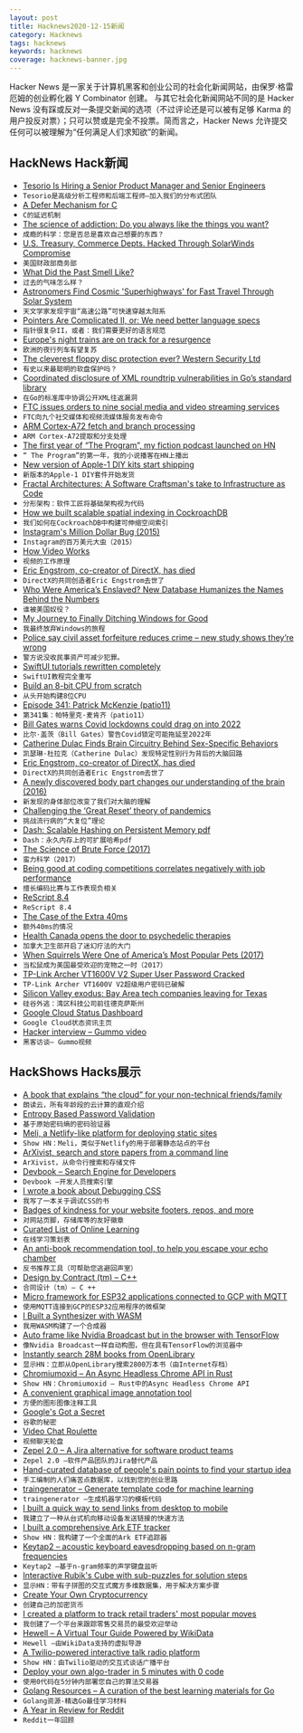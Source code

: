 ```yaml
---
layout: post
title: Hacknews2020-12-15新闻
category: Hacknews
tags: hacknews
keywords: hacknews
coverage: hacknews-banner.jpg
---
```


Hacker News 是一家关于计算机黑客和创业公司的社会化新闻网站，由保罗·格雷厄姆的创业孵化器 Y Combinator 创建。
与其它社会化新闻网站不同的是 Hacker News 没有踩或反对一条提交新闻的选项（不过评论还是可以被有足够 Karma 的用户投反对票）；只可以赞或是完全不投票。简而言之，Hacker News 允许提交任何可以被理解为“任何满足人们求知欲”的新闻。

## HackNews Hack新闻


- [Tesorio Is Hiring a Senior Product Manager and Senior Engineers](https://www.tesorio.com/careers#job-openings)
- `Tesorio是高级分析工程师和后端工程师–加入我们的分布式团队`
- [A Defer Mechanism for C](https://gustedt.wordpress.com/2020/12/14/a-defer-mechanism-for-c/)
- `C的延迟机制`
- [The science of addiction: Do you always like the things you want?](https://www.bbc.com/news/stories-55221825)
- `成瘾的科学：您是否总是喜欢自己想要的东西？`
- [U.S. Treasury, Commerce Depts. Hacked Through SolarWinds Compromise](https://krebsonsecurity.com/2020/12/u-s-treasury-commerce-depts-hacked-through-solarwinds-compromise/)
- `美国财政部商务部`
- [What Did the Past Smell Like?](http://nautil.us/issue/93/forerunners/what-did-the-past-smell-like)
- `过去的气味怎么样？`
- [Astronomers Find Cosmic 'Superhighways' for Fast Travel Through Solar System](https://www.sciencealert.com/solar-system-arches-of-chaos-create-cosmic-fast-travel-superhighways)
- `天文学家发现宇宙“高速公路”可快速穿越太阳系`
- [Pointers Are Complicated II, or: We need better language specs](https://www.ralfj.de/blog/2020/12/14/provenance.html)
- `指针很复杂II，或者：我们需要更好的语言规范`
- [Europe's night trains are on track for a resurgence](https://edition.cnn.com/travel/article/night-trains-europe-sleeper-obb/index.html)
- `欧洲的夜行列车有望复苏`
- [The cleverest floppy disc protection ever? Western Security Ltd](https://scarybeastsecurity.blogspot.com/2020/12/the-cleverest-floppy-disc-protection.html)
- `有史以来最聪明的软盘保护吗？`
- [Coordinated disclosure of XML roundtrip vulnerabilities in Go’s standard library](https://mattermost.com/blog/coordinated-disclosure-go-xml-vulnerabilities/)
- `在Go的标准库中协调公开XML往返漏洞`
- [FTC issues orders to nine social media and video streaming services](https://www.ftc.gov/news-events/press-releases/2020/12/ftc-issues-orders-nine-social-media-video-streaming-services-0)
- `FTC向九个社交媒体和视频流媒体服务发布命令`
- [ARM Cortex-A72 fetch and branch processing](http://sandsoftwaresound.net/arm-cortex-a72-fetch-and-branch-processing/)
- `ARM Cortex-A72提取和分支处理`
- [The first year of “The Program”, my fiction podcast launched on HN](https://programaudioseries.com/the-program-results-2/)
- `“ The Program”的第一年，我的小说播客在HN上播出`
- [New version of Apple-1 DIY kits start shipping](https://mailchi.mp/smartykit.io/project-update-december-all)
- `新版本的Apple-1 DIY套件开始发货`
- [Fractal Architectures: A Software Craftsman's take to Infrastructure as Code](https://yanchware.com/content/fractal-arch-iac)
- `分形架构：软件工匠将基础架构视为代码`
- [How we built scalable spatial indexing in CockroachDB](https://www.cockroachlabs.com/blog/how-we-built-spatial-indexing/)
- `我们如何在CockroachDB中构建可伸缩空间索引`
- [Instagram's Million Dollar Bug (2015)](https://web.archive.org/web/20151217205414/http://www.exfiltrated.com/research-Instagram-RCE.php)
- `Instagram的百万美元大虫（2015）`
- [How Video Works](https://howvideo.works)
- `视频的工作原理`
- [Eric Engstrom, co-creator of DirectX, has died](https://www.wsj.com/articles/microsoft-misfit-helped-lead-company-into-game-market-11607537700)
- `DirectX的共同创造者Eric Engstrom去世了`
- [Who Were America’s Enslaved? New Database Humanizes the Names Behind the Numbers](https://www.smithsonianmag.com/history/sweeping-new-digital-database-emphasizes-enslaved-peoples-individuality-180976513)
- `谁被美国奴役？`
- [My Journey to Finally Ditching Windows for Good](https://boilingsteam.com/my-journey-to-finally-ditching-windows-for-good/)
- `我最终放弃Windows的旅程`
- [Police say civil asset forfeiture reduces crime – new study shows they’re wrong](https://www.propublica.org/article/police-say-seizing-property-without-trial-helps-keep-crime-down-a-new-study-shows-theyre-wrong)
- `警方说没收民事资产可减少犯罪。`
- [SwiftUI tutorials rewritten completely](https://developer.apple.com/tutorials/app-dev-training)
- `SwiftUI教程完全重写`
- [Build an 8-bit CPU from scratch](https://eater.net/)
- `从头开始构建8位CPU`
- [Episode 341: Patrick McKenzie (patio11)](http://www.thinkingpoker.net/2020/12/episode-341-patrick-mckenzie/)
- `第341集：帕特里克·麦肯齐（patio11）`
- [Bill Gates warns Covid lockdowns could drag on into 2022](https://www.the-sun.com/news/1968632/bill-gates-warns-covid-lockdowns-2022/)
- `比尔·盖茨（Bill Gates）警告Covid锁定可能拖延至2022年`
- [Catherine Dulac Finds Brain Circuitry Behind Sex-Specific Behaviors](https://www.quantamagazine.org/catherine-dulac-finds-brain-circuitry-behind-sex-specific-behaviors-20201214/)
- `凯瑟琳·杜拉克（Catherine Dulac）发现特定性别行为背后的大脑回路`
- [Eric Engstrom, co-creator of DirectX, has died](https://venturebeat.com/2020/12/07/friends-remember-microsoft-renegade-eric-engstrom-who-suggested-a-directx-console/)
- `DirectX的共同创造者Eric Engstrom去世了`
- [A newly discovered body part changes our understanding of the brain (2016)](http://sitn.hms.harvard.edu/flash/2016/how-a-newly-discovered-body-part-changes-our-understanding-of-the-brain-and-the-immune-system/)
- `新发现的身体部位改变了我们对大脑的理解`
- [Challenging the ‘Great Reset’ theory of pandemics](https://engelsbergideas.com/essays/challenging-the-great-reset-theory-of-pandemics/)
- `挑战流行病的“大复位”理论`
- [Dash: Scalable Hashing on Persistent Memory pdf](http://www.vldb.org/pvldb/vol13/p1147-lu.pdf)
- `Dash：永久内存上的可扩展哈希pdf`
- [The Science of Brute Force (2017)](https://cacm.acm.org/magazines/2017/8/219606-the-science-of-brute-force/fulltext)
- `蛮力科学（2017）`
- [Being good at coding competitions correlates negatively with job performance](https://catonmat.net/programming-competitions-work-performance)
- `擅长编码比赛与工作表现负相关`
- [ReScript 8.4](https://rescript-lang.org/blog/bucklescript-release-8-4)
- `ReScript 8.4`
- [The Case of the Extra 40ms](https://netflixtechblog.com/life-of-a-netflix-partner-engineer-the-case-of-extra-40-ms-b4c2dd278513?source=rss----2615bd06b42e---4)
- `额外40ms的情况`
- [Health Canada opens the door to psychedelic therapies](https://www.citynews1130.com/video/2020/12/12/health-canada-opens-the-door-to-psychedelic-therapies/)
- `加拿大卫生部开启了迷幻疗法的大门`
- [When Squirrels Were One of America’s Most Popular Pets (2017)](https://www.atlasobscura.com/articles/pet-squirrel-craze)
- `当松鼠成为美国最受欢迎的宠物之一时（2017）`
- [TP-Link Archer VT1600V V2 Super User Password Cracked](https://www.marcelvarallo.com/so-we-cracked-the-archer-vr1600v-v2-super-user-password/)
- `TP-Link Archer VT1600V V2超级用户密码已破解`
- [Silicon Valley exodus: Bay Area tech companies leaving for Texas](https://www.ktvu.com/news/silicon-valley-exodus-bay-area-tech-companies-leaving-for-texas)
- `硅谷外逃：湾区科技公司前往德克萨斯州`
- [Google Cloud Status Dashboard](https://status.cloud.google.com/incident/zall/20013)
- `Google Cloud状态资讯主页`
- [Hacker interview – Gummo video](https://www.youtube.com/watch?v=g6igTJXcqvo)
- `黑客访谈– Gummo视频`


## HackShows Hacks展示

- [ A book that explains “the cloud” for your non-technical friends/family](https://www.amazon.com/Read-Aloud-Cloud-Innocents-Inside/dp/1119677629/)
- `朗读云，所有年龄段的云计算的直观介绍`
- [ Entropy Based Password Validation](https://github.com/lane-c-wagner/go-password-validator)
- `基于原始密码熵的密码验证器`
- [ Meli, a Netlify-like platform for deploying static sites](https://github.com/getmeli/meli)
- `Show HN：Meli，类似于Netlify的用于部署静态站点的平台`
- [ ArXivist, search and store papers from a command line](https://github.com/njhofmann/arXivist)
- `ArXivist，从命令行搜索和存储文件`
- [ Devbook – Search Engine for Developers](https://usedevbook.com)
- `Devbook –开发人员搜索引擎`
- [ I wrote a book about Debugging CSS](http://debuggingcss.com/)
- `我写了一本关于调试CSS的书`
- [ Badges of kindness for your website footers, repos, and more](https://kindspeech.org/badges/)
- `对网站页脚，存储库等的友好徽章`
- [ Curated List of Online Learning](item?id=25402800)
- `在线学习策划表`
- [ An anti-book recommendation tool, to help you escape your echo chamber](https://abooklikefoo.com/escape/)
- `反书推荐工具（可帮助您逃避回声室）`
- [ Design by Contract (tm) – C++](https://github.com/Bambofy/dbc_cpp)
- `合同设计（tm）– C ++`
- [ Micro framework for ESP32 applications connected to GCP with MQTT](https://github.com/oalpay/petit_gcp)
- `使用MQTT连接到GCP的ESP32应用程序的微框架`
- [ I Built a Synthesizer with WASM](https://timdaub.github.io/wasm-synth/)
- `我用WASM构建了一个合成器`
- [ Auto frame like Nvidia Broadcast but in the browser with TensorFlow](https://www.appblit.com/autoframe)
- `像Nvidia Broadcast一样自动构图，但在具有TensorFlow的浏览器中`
- [ Instantly search 28M books from OpenLibrary](https://books-search.typesense.org/)
- `显示HN：立即从OpenLibrary搜索2800万本书（由Internet存档）`
- [ Chromiumoxid – An Async Headless Chrome API in Rust](https://github.com/mattsse/chromiumoxide)
- `Show HN：Chromiumoxid – Rust中的Async Headless Chrome API`
- [ A convenient graphical image annotation tool](https://github.com/andywang0607/AutoAnnotationTool)
- `方便的图形图像注释工具`
- [ Google's Got a Secret](https://knuckleheads.club/)
- `谷歌的秘密`
- [ Video Chat Roulette](https://aboutsnack.com/snack?guestInvite=WyJTbmFja1RpbWVFdmVudCIsMTc5ODZd)
- `视频聊天轮盘`
- [ Zepel 2.0 – A Jira alternative for software product teams](https://zepel.io/)
- `Zepel 2.0 –软件产品团队的Jira替代产品`
- [ Hand-curated database of people's pain points to find your startup idea](https://pain.land)
- `手工编制的人们痛苦点数据库，以找到您的创业思路`
- [ traingenerator – Generate template code for machine learning](https://github.com/jrieke/traingenerator)
- `traingenerator –生成机器学习的模板代码`
- [ I built a quick way to send links from desktop to mobile](https://openthisurl.com/)
- `我建立了一种从台式机向移动设备发送链接的快速方法`
- [ I built a comprehensive Ark ETF tracker](https://cathiesark.com/)
- `Show HN：我构建了一个全面的Ark ETF追踪器`
- [ Keytap2 – acoustic keyboard eavesdropping based on n-gram frequencies](https://github.com/ggerganov/kbd-audio/discussions/31)
- `Keytap2 –基于n-gram频率的声学键盘监听`
- [ Interactive Rubik's Cube with sub-puzzles for solution steps](http://gregfjohnson.com/rubik.html)
- `显示HN：带有子拼图的交互式魔方多维数据集，用于解决方案步骤`
- [ Create Your Own Cryptocurrency](https://mintslp.com/)
- `创建自己的加密货币`
- [ I created a platform to track retail traders' most popular moves](https://marketstream.io)
- `我创建了一个平台来跟踪零售交易员的最受欢迎举动`
- [ Hewell – A Virtual Tour Guide Powered by WikiData](https://hewellapp.com/)
- `Hewell –由WikiData支持的虚拟导游`
- [ A Twilio-powered interactive talk radio platform](https://capiche.fm)
- `Show HN：由Twilio驱动的交互式谈话广播平台`
- [ Deploy your own algo-trader in 5 minutes with 0 code](http://www.getquantbase.com)
- `使用0代码在5分钟内部署您自己的算法交易器`
- [ Golang Resources – A curation of the best learning materials for Go](https://golangresources.com)
- `Golang资源-精选Go最佳学习材料`
- [ A Year in Review for Reddit](https://reddityearinreview.com/)
- `Reddit一年回顾`

